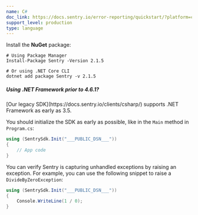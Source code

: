 ```yaml
---
name: C#
doc_link: https://docs.sentry.io/error-reporting/quickstart/?platform=csharp
support_level: production
type: language
---
```

Install the **NuGet** package:

```shell
# Using Package Manager
Install-Package Sentry -Version 2.1.5

# Or using .NET Core CLI
dotnet add package Sentry -v 2.1.5
```


<div class="alert alert-info" role="alert"><h5 class="no_toc">Using .NET Framework prior to 4.6.1?</h5>
    <div class="alert-body content-flush-bottom"><markdown>
        [Our legacy SDK](https://docs.sentry.io/clients/csharp/) supports .NET Framework as early as 3.5. 
    </markdown></div>
</div>





You should initialize the SDK as early as possible, like in the `Main` method in `Program.cs`:

```csharp
using (SentrySdk.Init("___PUBLIC_DSN___"))
{
    // App code
}
```



You can verify Sentry is capturing unhandled exceptions by raising an exception. For example, you can use the following snippet to raise a `DivideByZeroException`:

```csharp
using (SentrySdk.Init("___PUBLIC_DSN___"))
{
    Console.WriteLine(1 / 0);
}
```

